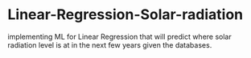 # Linear-Regression-Solar-radiation
implementing ML for Linear Regression that will predict where solar radiation level is at in the next few years given the databases.

